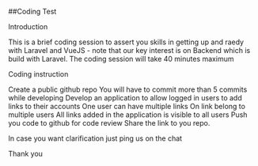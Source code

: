 ##Coding Test

Introduction

This is a brief coding session to assert you skills in getting up and raedy with Laravel and VueJS - note that our key interest is on Backend which is build with Laravel.
The coding session will take 40 minutes maximum

Coding instruction

Create a public github repo
You will have to commit more than 5 commits while developing
Develop an application to allow logged in users to add links to their accounts
One user can have multiple links
On link belong to multiple users
All links added in the application is visible to all users
Push you code to github for code review
Share the link to you repo.

In case you want clarification just ping us on the chat

Thank you
